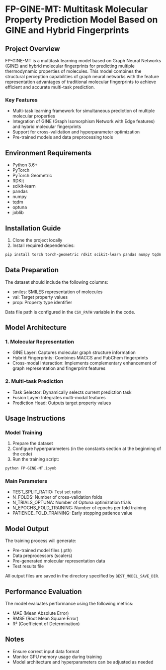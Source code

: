 # FP-GINE-MT: Multitask Molecular Property Prediction Model Based on GINE and Hybrid Fingerprints

## Project Overview

FP-GINE-MT is a multitask learning model based on Graph Neural Networks (GINE) and hybrid molecular fingerprints for predicting multiple thermodynamic properties of molecules. This model combines the structural perception capabilities of graph neural networks with the feature representation advantages of traditional molecular fingerprints to achieve efficient and accurate multi-task prediction.

### Key Features

- Multi-task learning framework for simultaneous prediction of multiple molecular properties
- Integration of GINE (Graph Isomorphism Network with Edge features) and hybrid molecular fingerprints
- Support for cross-validation and hyperparameter optimization
- Pre-trained models and data preprocessing tools

## Environment Requirements

- Python 3.6+
- PyTorch
- PyTorch Geometric
- RDKit
- scikit-learn
- pandas
- numpy
- tqdm
- optuna
- joblib

## Installation Guide

1. Clone the project locally
2. Install required dependencies:
```bash
pip install torch torch-geometric rdkit scikit-learn pandas numpy tqdm optuna joblib
```

## Data Preparation

The dataset should include the following columns:
- smiles: SMILES representation of molecules
- val: Target property values
- prop: Property type identifier

Data file path is configured in the `CSV_PATH` variable in the code.

## Model Architecture

### 1. Molecular Representation
- GINE Layer: Captures molecular graph structure information
- Hybrid Fingerprints: Combines MACCS and PubChem fingerprints
- Cross-modal Interaction: Implements complementary enhancement of graph representation and fingerprint features

### 2. Multi-task Prediction
- Task Selector: Dynamically selects current prediction task
- Fusion Layer: Integrates multi-modal features
- Prediction Head: Outputs target property values

## Usage Instructions

### Model Training

1. Prepare the dataset
2. Configure hyperparameters (in the constants section at the beginning of the code)
3. Run the training script:
```python
python FP-GINE-MT.ipynb
```

### Main Parameters

- TEST_SPLIT_RATIO: Test set ratio
- N_FOLDS: Number of cross-validation folds
- N_TRIALS_OPTUNA: Number of Optuna optimization trials
- N_EPOCHS_FOLD_TRAINING: Number of epochs per fold training
- PATIENCE_FOLD_TRAINING: Early stopping patience value

## Model Output

The training process will generate:
- Pre-trained model files (.pth)
- Data preprocessors (scalers)
- Pre-generated molecular representation data
- Test results file

All output files are saved in the directory specified by `BEST_MODEL_SAVE_DIR`.

## Performance Evaluation

The model evaluates performance using the following metrics:
- MAE (Mean Absolute Error)
- RMSE (Root Mean Square Error)
- R² (Coefficient of Determination)

## Notes

- Ensure correct input data format
- Monitor GPU memory usage during training
- Model architecture and hyperparameters can be adjusted as needed

